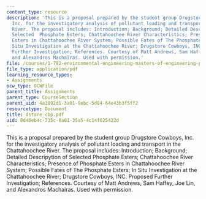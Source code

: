 ```yaml
---
content_type: resource
description: 'This is a proposal prepared by the student group Drugstore Cowboys,
  Inc. for the investigatory analysis of pollutant loading and transport in the Chattahoochee
  River. The proposal includes: Introduction; Background; Detailed Descripytion of
  Selected  Phosphate Esters; Chattahoochee River Characteristics; Presence of Phosphate
  Esters in Chattahoochee River System; Possible Fates of The Phosphate Esters; In
  Situ Investigation at the Chattahoochee River; Drugstore Cowboys, INC. Proposed
  Further Investigation; References. Courtesy of Matt Andrews, Sam Haffey, Joe Lin,
  and Alexandros Machairas. Used with permission.'
file: /courses/1-782-environmental-engineering-masters-of-engineering-project-fall-2003-spring-2004/8d46eb4c735c8a0135a54c14f625422d_dstore_cbp.pdf
file_type: application/pdf
learning_resource_types:
- Assignments
ocw_type: OCWFile
parent_title: Assignments
parent_type: CourseSection
parent_uid: 4a1892d1-3a01-9ebc-5d84-64e43b3f5ff2
resourcetype: Document
title: dstore_cbp.pdf
uid: 8d46eb4c-735c-8a01-35a5-4c14f625422d
---
```

This is a proposal prepared by the student group Drugstore Cowboys, Inc. for the investigatory analysis of pollutant loading and transport in the Chattahoochee River. The proposal includes: Introduction; Background; Detailed Descripytion of Selected  Phosphate Esters; Chattahoochee River Characteristics; Presence of Phosphate Esters in Chattahoochee River System; Possible Fates of The Phosphate Esters; In Situ Investigation at the Chattahoochee River; Drugstore Cowboys, INC. Proposed Further Investigation; References. Courtesy of Matt Andrews, Sam Haffey, Joe Lin, and Alexandros Machairas. Used with permission.